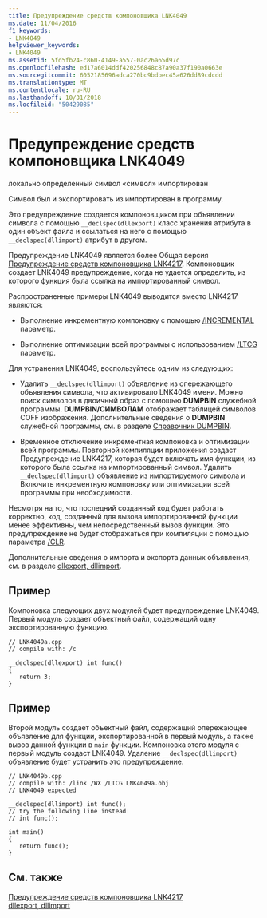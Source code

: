 ```yaml
---
title: Предупреждение средств компоновщика LNK4049
ms.date: 11/04/2016
f1_keywords:
- LNK4049
helpviewer_keywords:
- LNK4049
ms.assetid: 5fd5fb24-c860-4149-a557-0ac26a65d97c
ms.openlocfilehash: ed17a6014ddf420256848c87a90a37f190a0663e
ms.sourcegitcommit: 6052185696adca270bc9bdbec45a626dd89cdcdd
ms.translationtype: MT
ms.contentlocale: ru-RU
ms.lasthandoff: 10/31/2018
ms.locfileid: "50429085"
---
```

# <a name="linker-tools-warning-lnk4049"></a>Предупреждение средств компоновщика LNK4049

локально определенный символ «символ» импортирован

Символ был и экспортировать из импортирован в программу.

Это предупреждение создается компоновщиком при объявлении символа с помощью `__declspec(dllexport)` класс хранения атрибута в один объект файла и ссылаться на него с помощью `__declspec(dllimport)` атрибут в другом.

Предупреждение LNK4049 является более Общая версия [Предупреждение средств компоновщика LNK4217](../../error-messages/tool-errors/linker-tools-warning-lnk4217.md). Компоновщик создает LNK4049 предупреждение, когда не удается определить, из которого функция была ссылка на импортированный символ.

Распространенные примеры LNK4049 выводится вместо LNK4217 являются:

- Выполнение инкрементную компоновку с помощью [/INCREMENTAL](../../build/reference/incremental-link-incrementally.md) параметр.

- Выполнение оптимизации всей программы с использованием [/LTCG](../../build/reference/ltcg-link-time-code-generation.md) параметр.

Для устранения LNK4049, воспользуйтесь одним из следующих:

- Удалить `__declspec(dllimport)` объявление из опережающего объявления символа, что активировало LNK4049 имени. Можно поиск символов в двоичный образ с помощью **DUMPBIN** служебной программы. **DUMPBIN/СИМВОЛАМ** отображает таблицей символов COFF изображения. Дополнительные сведения о **DUMPBIN** служебной программы, см. в разделе [Справочник DUMPBIN](../../build/reference/dumpbin-reference.md).

- Временное отключение инкрементная компоновка и оптимизации всей программы. Повторной компиляции приложения создаст Предупреждение LNK4217, которая будет включать имя функции, из которого была ссылка на импортированный символ. Удалить `__declspec(dllimport)` объявление из импортируемого символа и Включить инкрементную компоновку или оптимизации всей программы при необходимости.

Несмотря на то, что последний созданный код будет работать корректно, код, созданный для вызова импортированной функции менее эффективны, чем непосредственный вызов функции. Это предупреждение не будет отображаться при компиляции с помощью параметра [/CLR](../../build/reference/clr-common-language-runtime-compilation.md).

Дополнительные сведения о импорта и экспорта данных объявления, см. в разделе [dllexport, dllimport](../../cpp/dllexport-dllimport.md).

## <a name="example"></a>Пример

Компоновка следующих двух модулей будет предупреждение LNK4049. Первый модуль создает объектный файл, содержащий одну экспортированную функцию.

```
// LNK4049a.cpp
// compile with: /c

__declspec(dllexport) int func()
{
   return 3;
}
```

## <a name="example"></a>Пример

Второй модуль создает объектный файл, содержащий опережающее объявление для функции, экспортированной в первый модуль, а также вызов данной функции в `main` функции. Компоновка этого модуля с первый модуль создаст LNK4049. Удаление `__declspec(dllimport)` объявление будет устранить это предупреждение.

```
// LNK4049b.cpp
// compile with: /link /WX /LTCG LNK4049a.obj
// LNK4049 expected

__declspec(dllimport) int func();
// try the following line instead
// int func();

int main()
{
   return func();
}
```

## <a name="see-also"></a>См. также

[Предупреждение средств компоновщика LNK4217](../../error-messages/tool-errors/linker-tools-warning-lnk4217.md)<br/>
[dllexport, dllimport](../../cpp/dllexport-dllimport.md)